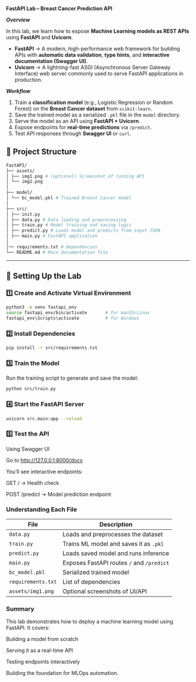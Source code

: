 **FastAPI Lab – Breast Cancer Prediction API**

***Overview***

In this lab, we learn how to expose **Machine Learning models as REST APIs** using **FastAPI** and **Uvicorn**.

- **FastAPI** → A modern, high-performance web framework for building APIs with **automatic data validation**, **type hints**, and **interactive documentation (Swagger UI)**.  
- **Uvicorn** → A lightning-fast ASGI (Asynchronous Server Gateway Interface) web server commonly used to serve FastAPI applications in production.


***Workflow***

1. Train a **classification model** (e.g., Logistic Regression or Random Forest) on the **Breast Cancer dataset** from `scikit-learn`.  
2. Save the trained model as a serialized `.pkl` file in the `model` directory.  
3. Serve the model as an API using **FastAPI + Uvicorn**.  
4. Expose endpoints for **real-time predictions** via `/predict`.  
5. Test API responses through **Swagger UI** or `curl`.


## 🧱 Project Structure
```bash
FastAPI/
├── assets/
│ ├── img1.png # (optional) Screenshot of running API
│ └── img2.png
│
├── model/
│ └── bc_model.pkl # Trained Breast Cancer model
│
├── src/
│ ├── init.py
│ ├── data.py # Data loading and preprocessing
│ ├── train.py # Model training and saving logic
│ ├── predict.py # Loads model and predicts from input JSON
│ ├── main.py # FastAPI application
│ 
│── requirements.txt # Dependencies
└── README.md # Main documentation file
```



---

## 🧰 Setting Up the Lab

### 1️⃣ Create and Activate Virtual Environment
```bash
python3 -m venv fastapi_env
source fastapi_env/bin/activate       # for macOS/Linux
fastapi_env\Scripts\activate          # for Windows

```

### 2️⃣ Install Dependencies
```bash
pip install -r src/requirements.txt

```

###  3️⃣ Train the Model
Run the training script to generate and save the model:

```bash
python src/train.py

```

### 4️⃣ Start the FastAPI Server

```bash
uvicorn src.main:app --reload

```


### 5️⃣ Test the API
Using Swagger UI

Go to http://127.0.0.1:8000/docs

You’ll see interactive endpoints:

GET / → Health check

POST /predict → Model prediction endpoint




### Understanding Each File

| File               | Description                               |
| ------------------ | ----------------------------------------- |
| `data.py`          | Loads and preprocesses the dataset        |
| `train.py`         | Trains ML model and saves it as `.pkl`    |
| `predict.py`       | Loads saved model and runs inference      |
| `main.py`          | Exposes FastAPI routes `/` and `/predict` |
| `bc_model.pkl`     | Serialized trained model                  |
| `requirements.txt` | List of dependencies                      |
| `assets/img1.png`  | Optional screenshots of UI/API            |




### Summary

This lab demonstrates how to deploy a machine learning model using FastAPI.
It covers:

Building a model from scratch

Serving it as a real-time API

Testing endpoints interactively

Building the foundation for MLOps automation.
